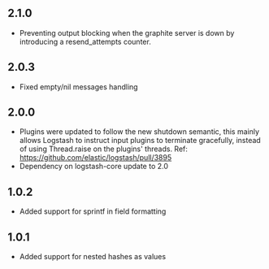 ## 2.1.0
 - Preventing output blocking when the graphite server is down by introducing a resend_attempts counter.

## 2.0.3
 - Fixed empty/nil messages handling

## 2.0.0
 - Plugins were updated to follow the new shutdown semantic, this mainly allows Logstash to instruct input plugins to terminate gracefully,
   instead of using Thread.raise on the plugins' threads. Ref: https://github.com/elastic/logstash/pull/3895
 - Dependency on logstash-core update to 2.0

## 1.0.2
 - Added support for sprintf in field formatting

## 1.0.1
 - Added support for nested hashes as values

